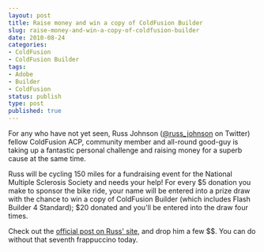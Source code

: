```yaml
---
layout: post
title: Raise money and win a copy of ColdFusion Builder
slug: raise-money-and-win-a-copy-of-coldfusion-builder
date: 2010-08-24
categories:
- ColdFusion
- ColdFusion Builder
tags:
- Adobe
- Builder
- ColdFusion
status: publish
type: post
published: true
---
```

<p>For any who have not yet seen, Russ Johnson (<a title="Follow Russ on Twitter" href="http://twitter.com/russ_johnson" target="_blank">@russ_johnson</a> on Twitter) fellow ColdFusion ACP, community member and all-round good-guy is taking up a fantastic personal challenge and raising money for a superb cause at the same time.</p>
<p>Russ will be cycling 150 miles for a fundraising event for the National Multiple Sclerosis Society and needs your help! For every $5 donation you make to sponsor the bike ride, your name will be entered into a prize draw with the chance to win a copy of ColdFusion Builder (which includes Flash Builder 4 Standard); $20 donated and you'll be entered into the draw four times.</p>
<p>Check out the <a title="View Russ' post about the fundraiser" href="http://angry-fly.com/post.cfm/win-a-copy-of-cfbuilder" target="_blank">official post on Russ' site</a>, and drop him a few $$. You can do without that seventh frappuccino today.</p>

